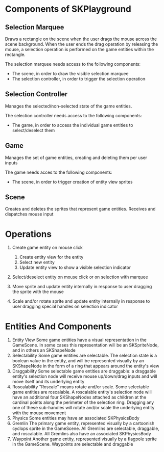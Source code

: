 #  Components of SKPlayground

## Selection Marquee

Draws a rectangle on the scene when the user drags the mouse across the scene background.
When the user ends the drag operation by releasing the mouse, a selection operation is
performed on the game entities within the rectangle.

The selection marquee needs access to the following components:

- The scene, in order to draw the visible selection marquee
- The selection controller, in order to trigger the selection operation

## Selection Controller

Manages the selected/non-selected state of the game entities. 

The selection controller needs access to the following components:

- The game, in order to access the individual game entities to select/deselect them

## Game

Manages the set of game entities, creating and deleting them per user inputs

The game needs acces to the following components:

- The scene, in order to trigger creation of entity view sprites

## Scene

Creates and deletes the sprites that represent game entities. Receives and dispatches
mouse input

# Operations

1. Create game entity on mouse click
    1. Create entity view for the entity
    1. Select new entity
    1. Update entity view to show a visible selection indicator
    
1. Select/deselect entity on mouse click or on selection with marquee
1. Move sprite and update entity internally in response to user dragging the sprite with the mouse
1. Scale and/or rotate sprite and update entity internally in response to user dragging special handles on selection indicator

# Entities And Components

1. Entity View
    Some game entities have a visual representation in the GameScene. In some cases this representation
    will be an SKSpriteNode, and in others an SKShapeNode
1. Selectability
    Some game entities are selectable. The selection state is a boolean value in the entity, and will be
    represented visually by an SKShapeNode in the form of a ring that appears around the entity's view
1. Draggability
    Some selectable game entities are draggable: a draggable entity's selection node will receive mouse
    up/down/drag inputs and will move itself and its underlying entity
1. Roscalability
    "Roscale" means rotate and/or scale. Some selectable game entities are roscalable. A roscalable entity's
    selection node will have an additional four SKShapeNodes attached as children at the cardinal points
    along the perimeter of the selection ring. Dragging any one of these sub-handles will rotate and/or
    scale the underlying entity with the mouse movement
1. Physics
    Some entities may have an associated SKPhysicsBody
1. Gremlin
    The primary game entity, represented visually by a cartoonish cyclops sprite in the GameScene. All Gremlins are selectable,
    draggable, and roscalable. All Gremlins also have an associated SKPhysicsBody
1. Waypoint
    Another game entity, represented visually by a flagpole sprite in the GameScene. Waypoints are selectable and draggable

